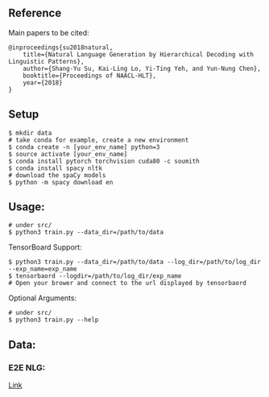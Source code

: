 ## Reference
Main papers to be cited:

```
@inproceedings{su2018natural,
    title={Natural Language Generation by Hierarchical Decoding with Linguistic Patterns},
    author={Shang-Yu Su, Kai-Ling Lo, Yi-Ting Yeh, and Yun-Nung Chen},
    booktitle={Proceedings of NAACL-HLT},
    year={2018}
}
```

## Setup

```
$ mkdir data
# take conda for example, create a new environment
$ conda create -n [your_env_name] python=3
$ source activate [your_env_name]
$ conda install pytorch torchvision cuda80 -c soumith
$ conda install spacy nltk
# download the spaCy models
$ python -m spacy download en
```

## Usage:

```
# under src/
$ python3 train.py --data_dir=/path/to/data
```

TensorBoard Support:

```
$ python3 train.py --data_dir=/path/to/data --log_dir=/path/to/log_dir --exp_name=exp_name
$ tensorbaord --logdir=/path/to/log_dir/exp_name
# Open your brower and connect to the url displayed by tensorbaord
```


Optional Arguments:

```
# under src/
$ python3 train.py --help
```

## Data:

### E2E NLG:
[Link](http://www.macs.hw.ac.uk/InteractionLab/E2E/)



